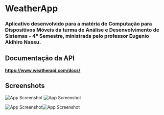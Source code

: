 
# WeatherApp

### Aplicativo desenvolvido para a matéria de Computação para Dispositivos Móveis da turma de Análise e Desenvolvimento de Sistemas - 4º Semestre, ministrada pelo professor Eugenio Akihiro Nassu.

## Documentação da API

#### https://www.weatherapi.com/docs/


## Screenshots

![App Screenshot](https://cdn.discordapp.com/attachments/1200886077410517053/1250526193204072468/image.png?ex=666b42c6&is=6669f146&hm=28f6a4491c4b7c8bb123d348246f577acb87f4c5c1fb7caba5b19a002939a0d5&) ![App Screenshot](https://cdn.discordapp.com/attachments/1200886077410517053/1250526276629037066/image.png?ex=666b42da&is=6669f15a&hm=96ed63f321a51e79e63007db67032636589909c5947408d5595f5db6853d3e2d&)


![App Screenshot](https://cdn.discordapp.com/attachments/1200886077410517053/1250526407054983218/image.png?ex=666b42f9&is=6669f179&hm=d8d91fb28ef37dea574d318cfbd354321e57b5c87c0853a791534f90a4d556ec&)![App Screenshot](https://cdn.discordapp.com/attachments/1200886077410517053/1250526470288310331/image.png?ex=666b4308&is=6669f188&hm=fd87b6f95b1f5f64e8263db6354193a66a19df7c49ce2d1f32153ce06729d765&)



